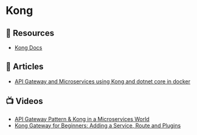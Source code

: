 # Kong

## 📘 Resources
- [Kong Docs](https://docs.konghq.com)

## 📕 Articles

- [API Gateway and Microservices using Kong and dotnet core in docker](https://dev.to/rramname/api-gateway-and-microservices-using-kong-and-dotnet-core-in-docker-3khh)

## 📺 Videos
- [API Gateway Pattern & Kong in a Microservices World](https://www.youtube.com/watch?v=OUUiS28hZuw)
- [Kong Gateway for Beginners: Adding a Service, Route and Plugins](https://www.youtube.com/watch?v=OUUiS28hZuw&t=74s)